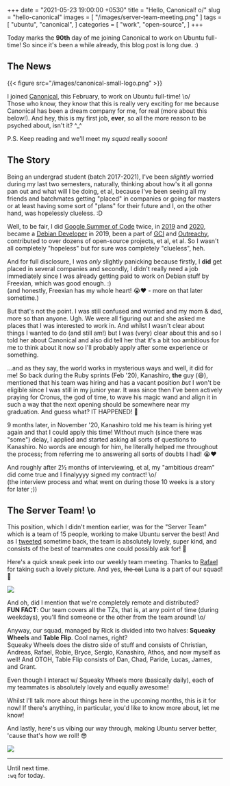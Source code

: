 +++
date = "2021-05-23 19:00:00 +0530"
title = "Hello, Canonical! o/"
slug = "hello-canonical"
images = [
    "/images/server-team-meeting.png"
]
tags = [
    "ubuntu",
    "canonical",
]
categories = [
    "work",
    "open-source",
]
+++

Today marks the **90th** day of me joining Canonical to work on Ubuntu full-time! So since
it's been a while already, this blog post is long due. :)


## The News
{{< figure src="/images/canonical-small-logo.png" >}}

I joined [Canonical](https://canonical.com/), this February, to work on Ubuntu full-time! \o/  
Those who know, they know that this is really very exciting for me because Canonical has
been a dream company for me, for real (more about this below!). And hey, this is my first
job, **ever**, so all the more reason to be psyched about, isn't it? ^_^

P.S. Keep reading and we'll meet my *squad* really sooon!


## The Story

Being an undergrad student (batch 2017-2021), I've been *slightly* worried during my last
two semesters, naturally, thinking about how's it all gonna pan out and what will I be doing,
et al, because I've been seeing all my friends and batchmates getting "placed" in companies
or going for masters or at least having some sort of "plans" for their future and I, on the
other hand, was hopelessly clueless. :D

Well, to be fair, I did [Google Summer of Code](https://summerofcode.withgoogle.com/) twice,
in [2019](https://summerofcode.withgoogle.com/archive/2019/projects/6014695855620096/) and
[2020](https://summerofcode.withgoogle.com/archive/2020/projects/4736285727522816/), became a
[Debian Developer](https://wiki.debian.org/DebianDeveloper) in 2019, been a part of
[GCI](https://codein.withgoogle.com/) and [Outreachy](https://www.outreachy.org/), contributed
to over dozens of open-source projects, et al, et al. So I wasn't all completely "hopeless"
but for sure was completely "clueless", heh.

And for full disclosure, I was *only* slightly panicking because firstly, I **did** get placed
in several companies and secondly, I didn't really need a job immediately since I was already
getting paid to work on Debian stuff by Freexian, which was good enough. :)  
(and honestly, Freexian has my whole heart! 😭❤️️ - more on that later sometime.)

But that's not the point. I was still confused and worried and my mom & dad, more so than
anyone. Ugh. We were all figuring out and she asked me places that I was interested to work
in. And whilst I wasn't clear about things I wanted to do (and still am!) but I was (very)
clear about this and so I told her about Canonical and also did tell her that it's a bit too
ambitious for me to think about it now so I'll probably apply after some experience or something.

...and as they say, the world works in mysterious ways and well, it did for me! So back during
the Ruby sprints (Feb '20), Kanashiro, **the** guy (😄), mentioned that his team was hiring and
has a vacant position *but* I won't be eligible since I was still in my junior year. It was
since then I've been actively praying for Cronus, the god of time, to wave his magic wand and
align it in such a way that the next opening should be somewhere near my graduation. And guess
what? IT HAPPENED! 🙊

9 months later, in November '20, Kanashiro told me his team is hiring yet again and that I
could apply this time! Without much (since there was "some") delay, I applied and started
asking all sorts of questions to Kanashiro. No words are enough for him, he literally helped
me throughout the process; from referring me to answering all sorts of doubts I had! 😭❤️️

And roughly after 2½ months of interviewing, et al, my "ambitious dream" did come true and I
finalyyyy signed my contract! \o/  
(the interview process and what went on during those 10 weeks is a story for later ;))


## The Server Team! \o

This position, which I didn't mention earlier, was for the "Server Team" which is a team of
15 people, working to make Ubuntu server the best! And as I
[tweeted](https://twitter.com/utkarsh2102/status/1383420034467332107) sometime back, the team
is absolutely lovely, super kind, and consists of the best of teammates one could possibly
ask for! 🥰

Here's a quick sneak peek into our weekly team meeting. Thanks to
[Rafael](https://twitter.com/rafaeldtinoco) for taking such a lovely picture. And yes,
~~the cat~~ Luna is a part of our squad! 🐾

![](/images/server-team-meeting-cat.jpg#center)

And oh, did I mention that we're completely remote and distributed?  
**FUN FACT**: Our team covers all the TZs, that is, at any point of time (during weekdays),
you'll find someone or the other from the team around! \o/

Anyway, our squad, managed by Rick is divided into two halves: **Squeaky Wheels** and
**Table Flip**. Cool names, right?  
Squeaky Wheels does the distro side of stuff and consists of Christian, Andreas, Rafael, Robie,
Bryce, Sergio, Kanashiro, Athos, and now myself as well! And OTOH, Table Flip consists of Dan,
Chad, Paride, Lucas, James, and Grant.

Even though I interact w/ Squeaky Wheels more (basically daily), each of my teammates is
absolutely lovely and equally awesome!

Whilst I'll talk more about things here in the upcoming months, this is it for now! If there's
anything, in particular, you'd like to know more about, let me know!

And lastly, here's us vibing our way through, making Ubuntu server better, 'cause that's how
we roll! 😎

![](/images/server-team-vibing-small.gif#center)


---

Until next time.  
`:wq` for today.

